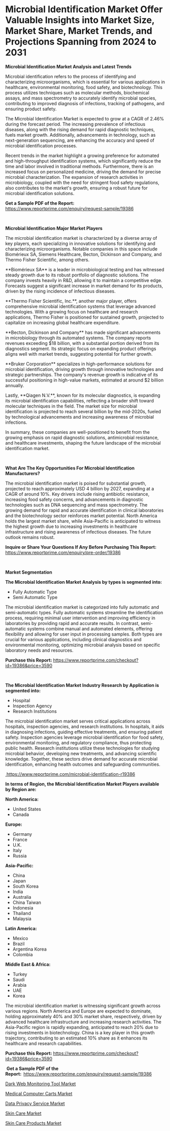 <p><h1>Microbial Identification Market Offer Valuable Insights into Market Size, Market Share, Market Trends, and Projections Spanning from 2024 to 2031</h1></p><p><strong>Microbial Identification Market Analysis and Latest Trends</strong></p>
<p><p>Microbial identification refers to the process of identifying and characterizing microorganisms, which is essential for various applications in healthcare, environmental monitoring, food safety, and biotechnology. This process utilizes techniques such as molecular methods, biochemical assays, and mass spectrometry to accurately identify microbial species, contributing to improved diagnosis of infections, tracking of pathogens, and ensuring product safety.</p><p>The Microbial Identification Market is expected to grow at a CAGR of 2.46% during the forecast period. The increasing prevalence of infectious diseases, along with the rising demand for rapid diagnostic techniques, fuels market growth. Additionally, advancements in technology, such as next-generation sequencing, are enhancing the accuracy and speed of microbial identification processes. </p><p>Recent trends in the market highlight a growing preference for automated and high-throughput identification systems, which significantly reduce the time and labor involved in traditional methods. Furthermore, there is an increased focus on personalized medicine, driving the demand for precise microbial characterization. The expansion of research activities in microbiology, coupled with the need for stringent food safety regulations, also contributes to the market's growth, ensuring a robust future for microbial identification solutions.</p></p>
<p><strong>Get a Sample PDF of the Report:&nbsp;</strong> <a href="https://www.reportprime.com/enquiry/request-sample/19386?utm_campaign=100&utm_medium=2&utm_source=Github&utm_content=ia&utm_term=23112024&utm_id=microbial-identification">https://www.reportprime.com/enquiry/request-sample/19386</a></p>
<p>&nbsp;</p>
<p><strong>Microbial Identification Major Market Players</strong></p>
<p><p>The microbial identification market is characterized by a diverse array of key players, each specializing in innovative solutions for identifying and characterizing microorganisms. Notable companies in this space include Biomérieux SA, Siemens Healthcare, Becton, Dickinson and Company, and Thermo Fisher Scientific, among others.</p><p>**Biomérieux SA** is a leader in microbiological testing and has witnessed steady growth due to its robust portfolio of diagnostic solutions. The company invests heavily in R&D, allowing it to maintain a competitive edge. Forecasts suggest a significant increase in market demand for its products, driven by the rising incidence of infectious diseases.</p><p>**Thermo Fisher Scientific, Inc.**, another major player, offers comprehensive microbial identification systems that leverage advanced technologies. With a growing focus on healthcare and research applications, Thermo Fisher is positioned for sustained growth, projected to capitalize on increasing global healthcare expenditure.</p><p>**Becton, Dickinson and Company** has made significant advancements in microbiology through its automated systems. The company reports revenues exceeding $18 billion, with a substantial portion derived from its diagnostics segment. Its strategic focus on expanding product offerings aligns well with market trends, suggesting potential for further growth.</p><p>**Bruker Corporation** specializes in high-performance solutions for microbial identification, driving growth through innovative technologies and strategic partnerships. The company's revenue growth is indicative of its successful positioning in high-value markets, estimated at around $2 billion annually.</p><p>Lastly, **Qiagen N.V.**, known for its molecular diagnostics, is expanding its microbial identification capabilities, reflecting a broader shift toward molecular techniques in the field. The market size for microbial identification is projected to reach several billion by the mid-2020s, fueled by technological advancements and increasing awareness of microbial infections.</p><p>In summary, these companies are well-positioned to benefit from the growing emphasis on rapid diagnostic solutions, antimicrobial resistance, and healthcare investments, shaping the future landscape of the microbial identification market.</p></p>
<p>&nbsp;</p>
<p><strong>What Are The Key Opportunities For Microbial Identification Manufacturers?</strong></p>
<p><p>The microbial identification market is poised for substantial growth, projected to reach approximately USD 4 billion by 2027, expanding at a CAGR of around 10%. Key drivers include rising antibiotic resistance, increasing food safety concerns, and advancements in diagnostic technologies such as DNA sequencing and mass spectrometry. The growing demand for rapid and accurate identification in clinical laboratories and the biotechnology sector reinforces market potential. North America holds the largest market share, while Asia-Pacific is anticipated to witness the highest growth due to increasing investments in healthcare infrastructure and rising awareness of infectious diseases. The future outlook remains robust.</p></p>
<p><strong>Inquire or Share Your Questions If Any Before Purchasing This Report:</strong> <a href="https://www.reportprime.com/enquiry/pre-order/19386?utm_campaign=100&utm_medium=2&utm_source=Github&utm_content=ia&utm_term=23112024&utm_id=microbial-identification">https://www.reportprime.com/enquiry/pre-order/19386</a></p>
<p>&nbsp;</p>
<p><strong>Market Segmentation</strong></p>
<p><strong>The Microbial Identification Market Analysis by types is segmented into:</strong></p>
<p><ul><li>Fully Automatic Type</li><li>Semi Automatic Type</li></ul></p>
<p><p>The microbial identification market is categorized into fully automatic and semi-automatic types. Fully automatic systems streamline the identification process, requiring minimal user intervention and improving efficiency in laboratories by providing rapid and accurate results. In contrast, semi-automatic systems combine manual and automated elements, offering flexibility and allowing for user input in processing samples. Both types are crucial for various applications, including clinical diagnostics and environmental monitoring, optimizing microbial analysis based on specific laboratory needs and resources.</p></p>
<p><strong>Purchase this Report:&nbsp;</strong><a href="https://www.reportprime.com/checkout?id=19386&price=3590&utm_campaign=100&utm_medium=2&utm_source=Github&utm_content=ia&utm_term=23112024&utm_id=microbial-identification">https://www.reportprime.com/checkout?id=19386&price=3590</a></p>
<p>&nbsp;</p>
<p><strong>The Microbial Identification Market Industry Research by Application is segmented into:</strong></p>
<p><ul><li>Hospital</li><li>Inspection Agency</li><li>Research Institutions</li></ul></p>
<p><p>The microbial identification market serves critical applications across hospitals, inspection agencies, and research institutions. In hospitals, it aids in diagnosing infections, guiding effective treatments, and ensuring patient safety. Inspection agencies leverage microbial identification for food safety, environmental monitoring, and regulatory compliance, thus protecting public health. Research institutions utilize these technologies for studying microbial behavior, developing new treatments, and advancing scientific knowledge. Together, these sectors drive demand for accurate microbial identification, enhancing health outcomes and safeguarding communities.</p></p>
<p><a href="https://www.reportprime.com/microbial-identification-r19386?utm_campaign=100&utm_medium=2&utm_source=Github&utm_content=ia&utm_term=23112024&utm_id=microbial-identification">&nbsp;https://www.reportprime.com/microbial-identification-r19386</a></p>
<p><strong>In terms of Region, the Microbial Identification Market Players available by Region are:</strong></p>
<p>
    <p> <strong> North America: </strong>
        <ul>
            <li>United States</li>
            <li>Canada</li>
        </ul>
        </p> 
    <p> <strong> Europe: </strong>
        <ul>
            <li>Germany</li>
            <li>France</li>
            <li>U.K.</li>
            <li>Italy</li>
            <li>Russia</li>
        </ul>
        </p> 
    <p> <strong> Asia-Pacific: </strong>
        <ul>
            <li>China</li>
            <li>Japan</li>
            <li>South Korea</li>
            <li>India</li>
            <li>Australia</li>
            <li>China Taiwan</li>
            <li>Indonesia</li>
            <li>Thailand</li>
            <li>Malaysia</li>
        </ul>
        </p> 
    <p> <strong> Latin America: </strong>
        <ul>
            <li>Mexico</li>
            <li>Brazil</li>
            <li>Argentina Korea</li>
            <li>Colombia</li>
        </ul>
        </p> 
    <p> <strong> Middle East & Africa: </strong>
        <ul>
            <li>Turkey</li>
            <li>Saudi</li>
            <li>Arabia</li>
            <li>UAE</li>
            <li>Korea</li>
        </ul>
    </p>
    </p>
<p><p>The microbial identification market is witnessing significant growth across various regions. North America and Europe are expected to dominate, holding approximately 40% and 30% market share, respectively, driven by advanced healthcare infrastructure and increasing research activities. The Asia-Pacific region is rapidly expanding, anticipated to reach 20% due to rising investments in biotechnology. China is a key player in this growth trajectory, contributing to an estimated 10% share as it enhances its healthcare and research capabilities.</p></p>
<p><strong>Purchase this Report: </strong><a href="https://www.reportprime.com/checkout?id=19386&price=3590&utm_campaign=100&utm_medium=2&utm_source=Github&utm_content=ia&utm_term=23112024&utm_id=microbial-identification">https://www.reportprime.com/checkout?id=19386&price=3590</a></p>
<p>&nbsp;<strong>Get a Sample PDF of the Report:&nbsp;&nbsp;</strong><a href="https://www.reportprime.com/enquiry/request-sample/19386?utm_campaign=100&utm_medium=2&utm_source=Github&utm_content=ia&utm_term=23112024&utm_id=microbial-identification">https://www.reportprime.com/enquiry/request-sample/19386</a></p>
<p><strong></strong></p>
<p><p><a href="https://issuu.com/reportprime-2/docs/dark-web-monitoring-tool-market-siz_0433ab13709c54?utm_campaign=100&utm_medium=2&utm_source=Github&utm_content=ia&utm_term=23112024&utm_id=microbial-identification">Dark Web Monitoring Tool Market</a></p><p><a href="https://github.com/pagemarshell43396/Market-Research-Report-List-1/blob/main/medical-computer-carts-market.md?utm_campaign=100&utm_medium=2&utm_source=Github&utm_content=ia&utm_term=23112024&utm_id=microbial-identification">Medical Computer Carts Market</a></p><p><a href="https://issuu.com/reportprime-2/docs/data-privacy-service-market-size-20_ac39db0856dfb3?utm_campaign=100&utm_medium=2&utm_source=Github&utm_content=ia&utm_term=23112024&utm_id=microbial-identification">Data Privacy Service Market</a></p><p><a href="https://www.linkedin.com/pulse/skin-care-market-indicators-size-regional-breakdown-player-analysis-aqemc?utm_campaign=100&utm_medium=2&utm_source=Github&utm_content=ia&utm_term=23112024&utm_id=microbial-identification">Skin Care Market</a></p><p><a href="https://www.linkedin.com/pulse/skin-care-products-market-trend-indicates-rapid-growth-accelerated-oevsc?utm_campaign=100&utm_medium=2&utm_source=Github&utm_content=ia&utm_term=23112024&utm_id=microbial-identification">Skin Care Products Market</a></p></p>